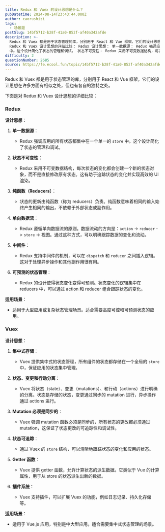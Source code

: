 ```yaml
---
title: Redux 和 Vuex 的设计思想是什么？
pubDatetime: 2024-08-14T23:43:44.000Z
author: caorushizi
tags:
  - 场景题
postSlug: 14bf5712-b28f-41a0-852f-af40a342afde
description: >-
  Redux 和 Vuex 都是用于状态管理的库，分别用于 React 和 Vue 框架。它们的设计思想在许多方面有相似之处，但也有各自的独特之处。 下面是对
  Redux 和 Vuex 设计思想的详细比较： Redux 设计思想： 单一数据源： Redux 强调应用的所有状态都集中在一个单一的 store
  中。这个设计简化了状态的管理和调试。 状态不可变性： Redux 采用不可变数据结构，每次状态
difficulty: 2
questionNumber: 2685
source: https://fe.ecool.fun/topic/14bf5712-b28f-41a0-852f-af40a342afde
---
```


Redux 和 Vuex 都是用于状态管理的库，分别用于 React 和 Vue 框架。它们的设计思想在许多方面有相似之处，但也有各自的独特之处。

下面是对 Redux 和 Vuex 设计思想的详细比较：

### **Redux**

**设计思想**：

1. **单一数据源**：

   - Redux 强调应用的所有状态都集中在一个单一的 `store` 中。这个设计简化了状态的管理和调试。

2. **状态不可变性**：

   - Redux 采用不可变数据结构，每次状态的变化都会创建一个新的状态对象，而不是直接修改原有状态。这有助于追踪状态的变化并实现高效的 UI 渲染。

3. **纯函数（Reducers）**：

   - 状态的更新由纯函数（称为 reducers）负责。纯函数意味着相同的输入始终产生相同的输出，不依赖于外部状态或副作用。

4. **单向数据流**：

   - Redux 遵循单向数据流的原则。数据流动的方向是：`action` -> `reducer` -> `store` -> 视图。通过这种方式，可以明确跟踪数据的变化和流动。

5. **中间件**：

   - Redux 支持中间件的机制，可以在 `dispatch` 和 `reducer` 之间插入逻辑。这对于处理异步操作和其他副作用很有用。

6. **可预测的状态管理**：
   - Redux 的设计使得状态变化变得可预测。状态变化的逻辑集中在 reducers 中，可以通过 action 和 reducer 组合跟踪状态的变化。

**适用场景**：

- 适用于大型应用或复杂状态管理场景。适合需要高度可控和可预测状态的应用。

### **Vuex**

**设计思想**：

1. **集中式存储**：

   - Vuex 提供集中式的状态管理，所有组件的状态都存储在一个全局的 `store` 中，保证应用的状态集中管理。

2. **状态、变更和行动分离**：

   - Vuex 将状态（state）、变更（mutations）、和行动（actions）进行明确的分离。状态是存储的状态，变更通过同步的 mutation 进行，异步操作通过 actions 进行。

3. **Mutation 必须是同步的**：

   - Vuex 强调 mutation 函数必须是同步的，所有状态的更改都必须通过 mutation，这保证了状态更改的可追踪性和调试性。

4. **状态可追踪**：

   - 通过 Vuex 的 `store` 结构，可以清晰地跟踪状态的变化和应用的状态。

5. **Getter 函数**：

   - Vuex 提供 getter 函数，允许计算状态的派生数据。它类似于 Vue 的计算属性，用于从 store 的状态派生出新的数据。

6. **插件系统**：
   - Vuex 支持插件，可以扩展 Vuex 的功能，例如日志记录、持久化存储等。

**适用场景**：

- 适用于 Vue.js 应用，特别是中大型应用。适合需要集中式状态管理的场景。
